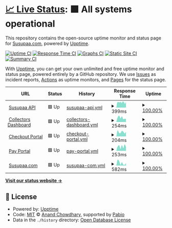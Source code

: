 # [📈 Live Status](https://susupaa.github.io/susupaa-uptime): <!--live status--> **🟩 All systems operational**

This repository contains the open-source uptime monitor and status page for [Susupaa.com](https://susupaa.com), powered by [Upptime](https://github.com/upptime/upptime).

[![Uptime CI](https://github.com/susupaa/susupaa-uptime/workflows/Uptime%20CI/badge.svg)](https://github.com/susupaa/susupaa-uptime/actions?query=workflow%3A%22Uptime+CI%22)
[![Response Time CI](https://github.com/susupaa/susupaa-uptime/workflows/Response%20Time%20CI/badge.svg)](https://github.com/susupaa/susupaa-uptime/actions?query=workflow%3A%22Response+Time+CI%22)
[![Graphs CI](https://github.com/susupaa/susupaa-uptime/workflows/Graphs%20CI/badge.svg)](https://github.com/susupaa/susupaa-uptime/actions?query=workflow%3A%22Graphs+CI%22)
[![Static Site CI](https://github.com/susupaa/susupaa-uptime/workflows/Static%20Site%20CI/badge.svg)](https://github.com/susupaa/susupaa-uptime/actions?query=workflow%3A%22Static+Site+CI%22)
[![Summary CI](https://github.com/susupaa/susupaa-uptime/workflows/Summary%20CI/badge.svg)](https://github.com/susupaa/susupaa-uptime/actions?query=workflow%3A%22Summary+CI%22)

With [Upptime](https://upptime.js.org), you can get your own unlimited and free uptime monitor and status page, powered entirely by a GitHub repository. We use [Issues](https://github.com/susupaa/susupaa-uptime/issues) as incident reports, [Actions](https://github.com/susupaa/susupaa-uptime/actions) as uptime monitors, and [Pages](https://susupaa.github.io/susupaa-uptime) for the status page.

<!--start: status pages-->
<!-- This summary is generated by Upptime (https://github.com/upptime/upptime) -->
<!-- Do not edit this manually, your changes will be overwritten -->
<!-- prettier-ignore -->
| URL | Status | History | Response Time | Uptime |
| --- | ------ | ------- | ------------- | ------ |
| <img alt="" src="https://icons.duckduckgo.com/ip3/api.susupaa.com.ico" height="13"> [Susupaa API](https://api.susupaa.com/ready) | 🟩 Up | [susupaa-api.yml](https://github.com/susupaa/susupaa-uptime/commits/HEAD/history/susupaa-api.yml) | <details><summary><img alt="Response time graph" src="./graphs/susupaa-api/response-time-week.png" height="20"> 399ms</summary><br><a href="https://status.susupaa.com/history/susupaa-api"><img alt="Response time 419" src="https://img.shields.io/endpoint?url=https%3A%2F%2Fraw.githubusercontent.com%2Fsusupaa%2Fsusupaa-uptime%2FHEAD%2Fapi%2Fsusupaa-api%2Fresponse-time.json"></a><br><a href="https://status.susupaa.com/history/susupaa-api"><img alt="24-hour response time 351" src="https://img.shields.io/endpoint?url=https%3A%2F%2Fraw.githubusercontent.com%2Fsusupaa%2Fsusupaa-uptime%2FHEAD%2Fapi%2Fsusupaa-api%2Fresponse-time-day.json"></a><br><a href="https://status.susupaa.com/history/susupaa-api"><img alt="7-day response time 399" src="https://img.shields.io/endpoint?url=https%3A%2F%2Fraw.githubusercontent.com%2Fsusupaa%2Fsusupaa-uptime%2FHEAD%2Fapi%2Fsusupaa-api%2Fresponse-time-week.json"></a><br><a href="https://status.susupaa.com/history/susupaa-api"><img alt="30-day response time 436" src="https://img.shields.io/endpoint?url=https%3A%2F%2Fraw.githubusercontent.com%2Fsusupaa%2Fsusupaa-uptime%2FHEAD%2Fapi%2Fsusupaa-api%2Fresponse-time-month.json"></a><br><a href="https://status.susupaa.com/history/susupaa-api"><img alt="1-year response time 419" src="https://img.shields.io/endpoint?url=https%3A%2F%2Fraw.githubusercontent.com%2Fsusupaa%2Fsusupaa-uptime%2FHEAD%2Fapi%2Fsusupaa-api%2Fresponse-time-year.json"></a></details> | <details><summary><a href="https://status.susupaa.com/history/susupaa-api">100.00%</a></summary><a href="https://status.susupaa.com/history/susupaa-api"><img alt="All-time uptime 98.52%" src="https://img.shields.io/endpoint?url=https%3A%2F%2Fraw.githubusercontent.com%2Fsusupaa%2Fsusupaa-uptime%2FHEAD%2Fapi%2Fsusupaa-api%2Fuptime.json"></a><br><a href="https://status.susupaa.com/history/susupaa-api"><img alt="24-hour uptime 100.00%" src="https://img.shields.io/endpoint?url=https%3A%2F%2Fraw.githubusercontent.com%2Fsusupaa%2Fsusupaa-uptime%2FHEAD%2Fapi%2Fsusupaa-api%2Fuptime-day.json"></a><br><a href="https://status.susupaa.com/history/susupaa-api"><img alt="7-day uptime 100.00%" src="https://img.shields.io/endpoint?url=https%3A%2F%2Fraw.githubusercontent.com%2Fsusupaa%2Fsusupaa-uptime%2FHEAD%2Fapi%2Fsusupaa-api%2Fuptime-week.json"></a><br><a href="https://status.susupaa.com/history/susupaa-api"><img alt="30-day uptime 99.96%" src="https://img.shields.io/endpoint?url=https%3A%2F%2Fraw.githubusercontent.com%2Fsusupaa%2Fsusupaa-uptime%2FHEAD%2Fapi%2Fsusupaa-api%2Fuptime-month.json"></a><br><a href="https://status.susupaa.com/history/susupaa-api"><img alt="1-year uptime 98.52%" src="https://img.shields.io/endpoint?url=https%3A%2F%2Fraw.githubusercontent.com%2Fsusupaa%2Fsusupaa-uptime%2FHEAD%2Fapi%2Fsusupaa-api%2Fuptime-year.json"></a></details>
| <img alt="" src="https://icons.duckduckgo.com/ip3/app.susupaa.com.ico" height="13"> [Collectors Dashboard](https://app.susupaa.com) | 🟩 Up | [collectors-dashboard.yml](https://github.com/susupaa/susupaa-uptime/commits/HEAD/history/collectors-dashboard.yml) | <details><summary><img alt="Response time graph" src="./graphs/collectors-dashboard/response-time-week.png" height="20"> 254ms</summary><br><a href="https://status.susupaa.com/history/collectors-dashboard"><img alt="Response time 367" src="https://img.shields.io/endpoint?url=https%3A%2F%2Fraw.githubusercontent.com%2Fsusupaa%2Fsusupaa-uptime%2FHEAD%2Fapi%2Fcollectors-dashboard%2Fresponse-time.json"></a><br><a href="https://status.susupaa.com/history/collectors-dashboard"><img alt="24-hour response time 220" src="https://img.shields.io/endpoint?url=https%3A%2F%2Fraw.githubusercontent.com%2Fsusupaa%2Fsusupaa-uptime%2FHEAD%2Fapi%2Fcollectors-dashboard%2Fresponse-time-day.json"></a><br><a href="https://status.susupaa.com/history/collectors-dashboard"><img alt="7-day response time 254" src="https://img.shields.io/endpoint?url=https%3A%2F%2Fraw.githubusercontent.com%2Fsusupaa%2Fsusupaa-uptime%2FHEAD%2Fapi%2Fcollectors-dashboard%2Fresponse-time-week.json"></a><br><a href="https://status.susupaa.com/history/collectors-dashboard"><img alt="30-day response time 410" src="https://img.shields.io/endpoint?url=https%3A%2F%2Fraw.githubusercontent.com%2Fsusupaa%2Fsusupaa-uptime%2FHEAD%2Fapi%2Fcollectors-dashboard%2Fresponse-time-month.json"></a><br><a href="https://status.susupaa.com/history/collectors-dashboard"><img alt="1-year response time 367" src="https://img.shields.io/endpoint?url=https%3A%2F%2Fraw.githubusercontent.com%2Fsusupaa%2Fsusupaa-uptime%2FHEAD%2Fapi%2Fcollectors-dashboard%2Fresponse-time-year.json"></a></details> | <details><summary><a href="https://status.susupaa.com/history/collectors-dashboard">100.00%</a></summary><a href="https://status.susupaa.com/history/collectors-dashboard"><img alt="All-time uptime 100.00%" src="https://img.shields.io/endpoint?url=https%3A%2F%2Fraw.githubusercontent.com%2Fsusupaa%2Fsusupaa-uptime%2FHEAD%2Fapi%2Fcollectors-dashboard%2Fuptime.json"></a><br><a href="https://status.susupaa.com/history/collectors-dashboard"><img alt="24-hour uptime 100.00%" src="https://img.shields.io/endpoint?url=https%3A%2F%2Fraw.githubusercontent.com%2Fsusupaa%2Fsusupaa-uptime%2FHEAD%2Fapi%2Fcollectors-dashboard%2Fuptime-day.json"></a><br><a href="https://status.susupaa.com/history/collectors-dashboard"><img alt="7-day uptime 100.00%" src="https://img.shields.io/endpoint?url=https%3A%2F%2Fraw.githubusercontent.com%2Fsusupaa%2Fsusupaa-uptime%2FHEAD%2Fapi%2Fcollectors-dashboard%2Fuptime-week.json"></a><br><a href="https://status.susupaa.com/history/collectors-dashboard"><img alt="30-day uptime 100.00%" src="https://img.shields.io/endpoint?url=https%3A%2F%2Fraw.githubusercontent.com%2Fsusupaa%2Fsusupaa-uptime%2FHEAD%2Fapi%2Fcollectors-dashboard%2Fuptime-month.json"></a><br><a href="https://status.susupaa.com/history/collectors-dashboard"><img alt="1-year uptime 100.00%" src="https://img.shields.io/endpoint?url=https%3A%2F%2Fraw.githubusercontent.com%2Fsusupaa%2Fsusupaa-uptime%2FHEAD%2Fapi%2Fcollectors-dashboard%2Fuptime-year.json"></a></details>
| <img alt="" src="https://icons.duckduckgo.com/ip3/checkout.susupaa.com.ico" height="13"> [Checkout Portal](https://checkout.susupaa.com) | 🟩 Up | [checkout-portal.yml](https://github.com/susupaa/susupaa-uptime/commits/HEAD/history/checkout-portal.yml) | <details><summary><img alt="Response time graph" src="./graphs/checkout-portal/response-time-week.png" height="20"> 204ms</summary><br><a href="https://status.susupaa.com/history/checkout-portal"><img alt="Response time 230" src="https://img.shields.io/endpoint?url=https%3A%2F%2Fraw.githubusercontent.com%2Fsusupaa%2Fsusupaa-uptime%2FHEAD%2Fapi%2Fcheckout-portal%2Fresponse-time.json"></a><br><a href="https://status.susupaa.com/history/checkout-portal"><img alt="24-hour response time 216" src="https://img.shields.io/endpoint?url=https%3A%2F%2Fraw.githubusercontent.com%2Fsusupaa%2Fsusupaa-uptime%2FHEAD%2Fapi%2Fcheckout-portal%2Fresponse-time-day.json"></a><br><a href="https://status.susupaa.com/history/checkout-portal"><img alt="7-day response time 204" src="https://img.shields.io/endpoint?url=https%3A%2F%2Fraw.githubusercontent.com%2Fsusupaa%2Fsusupaa-uptime%2FHEAD%2Fapi%2Fcheckout-portal%2Fresponse-time-week.json"></a><br><a href="https://status.susupaa.com/history/checkout-portal"><img alt="30-day response time 236" src="https://img.shields.io/endpoint?url=https%3A%2F%2Fraw.githubusercontent.com%2Fsusupaa%2Fsusupaa-uptime%2FHEAD%2Fapi%2Fcheckout-portal%2Fresponse-time-month.json"></a><br><a href="https://status.susupaa.com/history/checkout-portal"><img alt="1-year response time 230" src="https://img.shields.io/endpoint?url=https%3A%2F%2Fraw.githubusercontent.com%2Fsusupaa%2Fsusupaa-uptime%2FHEAD%2Fapi%2Fcheckout-portal%2Fresponse-time-year.json"></a></details> | <details><summary><a href="https://status.susupaa.com/history/checkout-portal">100.00%</a></summary><a href="https://status.susupaa.com/history/checkout-portal"><img alt="All-time uptime 100.00%" src="https://img.shields.io/endpoint?url=https%3A%2F%2Fraw.githubusercontent.com%2Fsusupaa%2Fsusupaa-uptime%2FHEAD%2Fapi%2Fcheckout-portal%2Fuptime.json"></a><br><a href="https://status.susupaa.com/history/checkout-portal"><img alt="24-hour uptime 100.00%" src="https://img.shields.io/endpoint?url=https%3A%2F%2Fraw.githubusercontent.com%2Fsusupaa%2Fsusupaa-uptime%2FHEAD%2Fapi%2Fcheckout-portal%2Fuptime-day.json"></a><br><a href="https://status.susupaa.com/history/checkout-portal"><img alt="7-day uptime 100.00%" src="https://img.shields.io/endpoint?url=https%3A%2F%2Fraw.githubusercontent.com%2Fsusupaa%2Fsusupaa-uptime%2FHEAD%2Fapi%2Fcheckout-portal%2Fuptime-week.json"></a><br><a href="https://status.susupaa.com/history/checkout-portal"><img alt="30-day uptime 100.00%" src="https://img.shields.io/endpoint?url=https%3A%2F%2Fraw.githubusercontent.com%2Fsusupaa%2Fsusupaa-uptime%2FHEAD%2Fapi%2Fcheckout-portal%2Fuptime-month.json"></a><br><a href="https://status.susupaa.com/history/checkout-portal"><img alt="1-year uptime 100.00%" src="https://img.shields.io/endpoint?url=https%3A%2F%2Fraw.githubusercontent.com%2Fsusupaa%2Fsusupaa-uptime%2FHEAD%2Fapi%2Fcheckout-portal%2Fuptime-year.json"></a></details>
| <img alt="" src="https://icons.duckduckgo.com/ip3/pay.susupaa.com.ico" height="13"> [Pay Portal](https://pay.susupaa.com) | 🟩 Up | [pay-portal.yml](https://github.com/susupaa/susupaa-uptime/commits/HEAD/history/pay-portal.yml) | <details><summary><img alt="Response time graph" src="./graphs/pay-portal/response-time-week.png" height="20"> 253ms</summary><br><a href="https://status.susupaa.com/history/pay-portal"><img alt="Response time 258" src="https://img.shields.io/endpoint?url=https%3A%2F%2Fraw.githubusercontent.com%2Fsusupaa%2Fsusupaa-uptime%2FHEAD%2Fapi%2Fpay-portal%2Fresponse-time.json"></a><br><a href="https://status.susupaa.com/history/pay-portal"><img alt="24-hour response time 159" src="https://img.shields.io/endpoint?url=https%3A%2F%2Fraw.githubusercontent.com%2Fsusupaa%2Fsusupaa-uptime%2FHEAD%2Fapi%2Fpay-portal%2Fresponse-time-day.json"></a><br><a href="https://status.susupaa.com/history/pay-portal"><img alt="7-day response time 253" src="https://img.shields.io/endpoint?url=https%3A%2F%2Fraw.githubusercontent.com%2Fsusupaa%2Fsusupaa-uptime%2FHEAD%2Fapi%2Fpay-portal%2Fresponse-time-week.json"></a><br><a href="https://status.susupaa.com/history/pay-portal"><img alt="30-day response time 269" src="https://img.shields.io/endpoint?url=https%3A%2F%2Fraw.githubusercontent.com%2Fsusupaa%2Fsusupaa-uptime%2FHEAD%2Fapi%2Fpay-portal%2Fresponse-time-month.json"></a><br><a href="https://status.susupaa.com/history/pay-portal"><img alt="1-year response time 258" src="https://img.shields.io/endpoint?url=https%3A%2F%2Fraw.githubusercontent.com%2Fsusupaa%2Fsusupaa-uptime%2FHEAD%2Fapi%2Fpay-portal%2Fresponse-time-year.json"></a></details> | <details><summary><a href="https://status.susupaa.com/history/pay-portal">100.00%</a></summary><a href="https://status.susupaa.com/history/pay-portal"><img alt="All-time uptime 100.00%" src="https://img.shields.io/endpoint?url=https%3A%2F%2Fraw.githubusercontent.com%2Fsusupaa%2Fsusupaa-uptime%2FHEAD%2Fapi%2Fpay-portal%2Fuptime.json"></a><br><a href="https://status.susupaa.com/history/pay-portal"><img alt="24-hour uptime 100.00%" src="https://img.shields.io/endpoint?url=https%3A%2F%2Fraw.githubusercontent.com%2Fsusupaa%2Fsusupaa-uptime%2FHEAD%2Fapi%2Fpay-portal%2Fuptime-day.json"></a><br><a href="https://status.susupaa.com/history/pay-portal"><img alt="7-day uptime 100.00%" src="https://img.shields.io/endpoint?url=https%3A%2F%2Fraw.githubusercontent.com%2Fsusupaa%2Fsusupaa-uptime%2FHEAD%2Fapi%2Fpay-portal%2Fuptime-week.json"></a><br><a href="https://status.susupaa.com/history/pay-portal"><img alt="30-day uptime 100.00%" src="https://img.shields.io/endpoint?url=https%3A%2F%2Fraw.githubusercontent.com%2Fsusupaa%2Fsusupaa-uptime%2FHEAD%2Fapi%2Fpay-portal%2Fuptime-month.json"></a><br><a href="https://status.susupaa.com/history/pay-portal"><img alt="1-year uptime 100.00%" src="https://img.shields.io/endpoint?url=https%3A%2F%2Fraw.githubusercontent.com%2Fsusupaa%2Fsusupaa-uptime%2FHEAD%2Fapi%2Fpay-portal%2Fuptime-year.json"></a></details>
| <img alt="" src="https://icons.duckduckgo.com/ip3/www.susupaa.com.ico" height="13"> [Susupaa.com](https://www.susupaa.com) | 🟩 Up | [susupaa-com.yml](https://github.com/susupaa/susupaa-uptime/commits/HEAD/history/susupaa-com.yml) | <details><summary><img alt="Response time graph" src="./graphs/susupaa-com/response-time-week.png" height="20"> 582ms</summary><br><a href="https://status.susupaa.com/history/susupaa-com"><img alt="Response time 543" src="https://img.shields.io/endpoint?url=https%3A%2F%2Fraw.githubusercontent.com%2Fsusupaa%2Fsusupaa-uptime%2FHEAD%2Fapi%2Fsusupaa-com%2Fresponse-time.json"></a><br><a href="https://status.susupaa.com/history/susupaa-com"><img alt="24-hour response time 743" src="https://img.shields.io/endpoint?url=https%3A%2F%2Fraw.githubusercontent.com%2Fsusupaa%2Fsusupaa-uptime%2FHEAD%2Fapi%2Fsusupaa-com%2Fresponse-time-day.json"></a><br><a href="https://status.susupaa.com/history/susupaa-com"><img alt="7-day response time 582" src="https://img.shields.io/endpoint?url=https%3A%2F%2Fraw.githubusercontent.com%2Fsusupaa%2Fsusupaa-uptime%2FHEAD%2Fapi%2Fsusupaa-com%2Fresponse-time-week.json"></a><br><a href="https://status.susupaa.com/history/susupaa-com"><img alt="30-day response time 569" src="https://img.shields.io/endpoint?url=https%3A%2F%2Fraw.githubusercontent.com%2Fsusupaa%2Fsusupaa-uptime%2FHEAD%2Fapi%2Fsusupaa-com%2Fresponse-time-month.json"></a><br><a href="https://status.susupaa.com/history/susupaa-com"><img alt="1-year response time 543" src="https://img.shields.io/endpoint?url=https%3A%2F%2Fraw.githubusercontent.com%2Fsusupaa%2Fsusupaa-uptime%2FHEAD%2Fapi%2Fsusupaa-com%2Fresponse-time-year.json"></a></details> | <details><summary><a href="https://status.susupaa.com/history/susupaa-com">100.00%</a></summary><a href="https://status.susupaa.com/history/susupaa-com"><img alt="All-time uptime 94.29%" src="https://img.shields.io/endpoint?url=https%3A%2F%2Fraw.githubusercontent.com%2Fsusupaa%2Fsusupaa-uptime%2FHEAD%2Fapi%2Fsusupaa-com%2Fuptime.json"></a><br><a href="https://status.susupaa.com/history/susupaa-com"><img alt="24-hour uptime 100.00%" src="https://img.shields.io/endpoint?url=https%3A%2F%2Fraw.githubusercontent.com%2Fsusupaa%2Fsusupaa-uptime%2FHEAD%2Fapi%2Fsusupaa-com%2Fuptime-day.json"></a><br><a href="https://status.susupaa.com/history/susupaa-com"><img alt="7-day uptime 100.00%" src="https://img.shields.io/endpoint?url=https%3A%2F%2Fraw.githubusercontent.com%2Fsusupaa%2Fsusupaa-uptime%2FHEAD%2Fapi%2Fsusupaa-com%2Fuptime-week.json"></a><br><a href="https://status.susupaa.com/history/susupaa-com"><img alt="30-day uptime 100.00%" src="https://img.shields.io/endpoint?url=https%3A%2F%2Fraw.githubusercontent.com%2Fsusupaa%2Fsusupaa-uptime%2FHEAD%2Fapi%2Fsusupaa-com%2Fuptime-month.json"></a><br><a href="https://status.susupaa.com/history/susupaa-com"><img alt="1-year uptime 94.29%" src="https://img.shields.io/endpoint?url=https%3A%2F%2Fraw.githubusercontent.com%2Fsusupaa%2Fsusupaa-uptime%2FHEAD%2Fapi%2Fsusupaa-com%2Fuptime-year.json"></a></details>

<!--end: status pages-->

[**Visit our status website →**](https://susupaa.github.io/susupaa-uptime)

## 📄 License

- Powered by: [Upptime](https://github.com/upptime/upptime)
- Code: [MIT](./LICENSE) © [Anand Chowdhary](https://anandchowdhary.com), supported by [Pabio](https://pabio.com)
- Data in the `./history` directory: [Open Database License](https://opendatacommons.org/licenses/odbl/1-0/)

